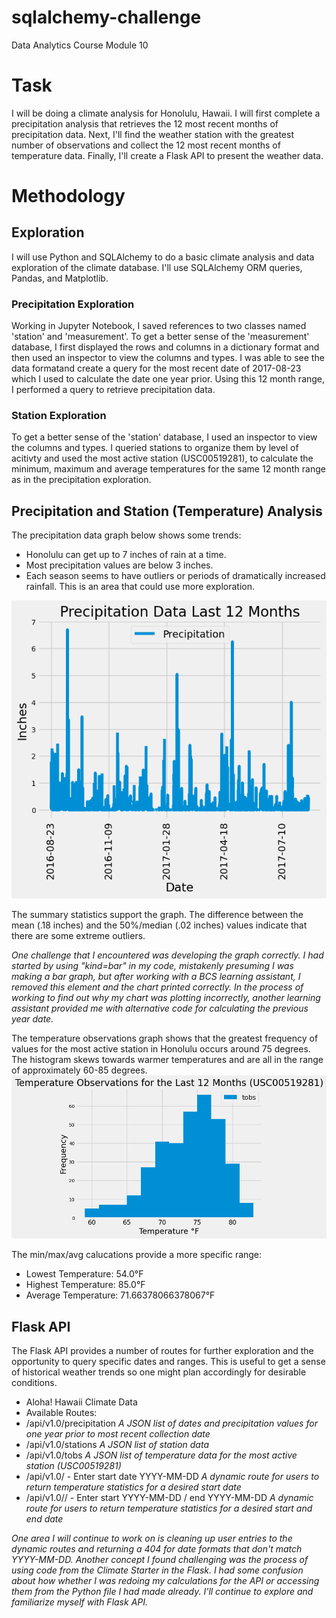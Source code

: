 # sqlalchemy-challenge
Data Analytics Course Module 10

# Task

I will be doing a climate analysis for Honolulu, Hawaii. I will first complete a precipitation analysis that retrieves the 12 most recent months of precipitation data. Next, I'll find the weather station with the greatest number of observations and collect the 12 most recent months of temperature data. Finally, I'll create a Flask API to present the weather data.

# Methodology
## Exploration
I will use Python and SQLAlchemy to do a basic climate analysis and data exploration of the climate database. I'll use SQLAlchemy ORM queries, Pandas, and Matplotlib.

### Precipitation Exploration
Working in Jupyter Notebook, I saved references to two classes named 'station' and 'measurement'. To get a better sense of the 'measurement' database, I first displayed the rows and columns in a dictionary format and then used an inspector to view the columns and types. I was able to see the data formatand create a query for the most recent date of 2017-08-23 which I used to calculate the date one year prior. Using this 12 month range, I performed a query to retrieve precipitation data.

### Station Exploration
To get a better sense of the 'station' database, I used an inspector to view the columns and types. I queried stations to organize them by level of acitivty and used the most active station (USC00519281), to calculate the minimum, maximum and average temperatures for the same 12 month range as in the precipitation exploration.

## Precipitation and Station (Temperature) Analysis
The precipitation data graph below shows some trends:
- Honolulu can get up to 7 inches of rain at a time.
- Most precipitation values are below 3 inches.
- Each season seems to have outliers or periods of dramatically increased rainfall. This is an area that could use more exploration.

![Precipitation Data Graph](Aloha/images/precipitation%20analysis.png)

The summary statistics support the graph. The difference between the mean (.18 inches) and the 50%/median (.02 inches) values indicate that there are some extreme outliers.

*One challenge that I encountered was developing the graph correctly. I had started by using "kind=bar" in my code, mistakenly presuming I was making a bar graph, but after working with a BCS learning assistant, I removed this element and the chart printed correctly. In the process of working to find out why my chart was plotting incorrectly, another learning assistant provided me with alternative code for calculating the previous year date.*

The temperature observations graph shows that the greatest frequency of values for the most active station in Honolulu occurs around 75 degrees. The histogram skews towards warmer temperatures and are all in the range of approximately 60-85 degrees.
![Temperature Observations Graph](Aloha/images/temperature%20analysis.png)

The min/max/avg calucations provide a more specific range:
- Lowest Temperature: 54.0°F
- Highest Temperature: 85.0°F
- Average Temperature: 71.66378066378067°F

## Flask API
The Flask API provides a number of routes for further exploration and the opportunity to query specific dates and ranges. This is useful to get a sense of historical weather trends so one might plan accordingly for desirable conditions.

- Aloha! Hawaii Climate Data
- Available Routes:
- /api/v1.0/precipitation *A JSON list of dates and precipitation values for one year prior to most recent collection date*
- /api/v1.0/stations *A JSON list of station data*
- /api/v1.0/tobs *A JSON list of temperature data for the most active station (USC00519281)*
- /api/v1.0/ - Enter start date YYYY-MM-DD *A dynamic route for users to return temperature statistics for a desired start date*
- /api/v1.0// - Enter start YYYY-MM-DD / end YYYY-MM-DD *A dynamic route for users to return temperature statistics for a desired start and end date*

*One area I will continue to work on is cleaning up user entries to the dynamic routes and returning a 404 for date formats that don't match YYYY-MM-DD. Another concept I found challenging was the process of using code from the Climate Starter in the Flask. I had some confusion about how whether I was redoing my calculations for the API or accessing them from the Python file I had made already. I'll continue to explore and familiarize myself with Flask API.*
